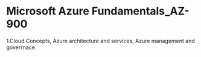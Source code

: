 # Microsoft Azure Fundamentals_AZ-900
1.Cloud Concepts, Azure architecture and services, Azure management and goverrnace.
